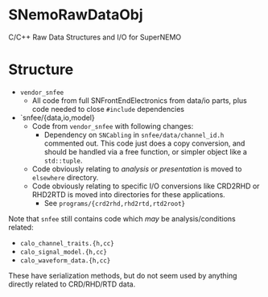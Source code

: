 # SNemoRawDataObj
C/C++ Raw Data Structures and I/O for SuperNEMO

# Structure
- `vendor_snfee`
  - All code from full SNFrontEndElectronics from data/io parts, plus code needed
    to close `#include` dependencies
- `snfee/{data,io,model}
  - Code from `vendor_snfee` with following changes:
    - Dependency on `SNCabling` in `snfee/data/channel_id.h` commented out.
      This code just does a copy conversion, and should be handled via a free
      function, or simpler object like a `std::tuple`.
  - Code obviously relating to *analysis* or *presentation* is moved to
    `elsewhere` directory.
  - Code obviously relating to specific I/O conversions like CRD2RHD or
    RHD2RTD is moved into directories for these applications.
    - See `programs/{crd2rhd,rhd2rtd,rtd2root}`

Note that `snfee` still contains code which *may* be analysis/conditions
related:

- `calo_channel_traits.{h,cc}`
- `calo_signal_model.{h,cc}`
- `calo_waveform_data.{h,cc}`

These have serialization methods, but do not seem used by anything directly
related to CRD/RHD/RTD data.
